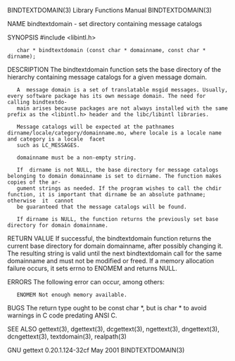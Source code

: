 BINDTEXTDOMAIN(3)						   Library Functions Manual						     BINDTEXTDOMAIN(3)

NAME
       bindtextdomain - set directory containing message catalogs

SYNOPSIS
       #include <libintl.h>

       char * bindtextdomain (const char * domainname, const char * dirname);

DESCRIPTION
       The bindtextdomain function sets the base directory of the hierarchy containing message catalogs for a given message domain.

       A  message domain is a set of translatable msgid messages. Usually, every software package has its own message domain. The need for calling bindtextdo‐
       main arises because packages are not always installed with the same prefix as the <libintl.h> header and the libc/libintl libraries.

       Message catalogs will be expected at the pathnames dirname/locale/category/domainname.mo, where locale is a locale name and category is a locale	 facet
       such as LC_MESSAGES.

       domainname must be a non-empty string.

       If  dirname is not NULL, the base directory for message catalogs belonging to domain domainname is set to dirname. The function makes copies of the ar‐
       gument strings as needed. If the program wishes to call the chdir function, it is important that dirname be an absolute pathname; otherwise  it	cannot
       be guaranteed that the message catalogs will be found.

       If dirname is NULL, the function returns the previously set base directory for domain domainname.

RETURN VALUE
       If  successful,	the bindtextdomain function returns the current base directory for domain domainname, after possibly changing it. The resulting string
       is valid until the next bindtextdomain call for the same domainname and must not be modified or freed. If a memory allocation failure occurs,  it  sets
       errno to ENOMEM and returns NULL.

ERRORS
       The following error can occur, among others:

       ENOMEM Not enough memory available.

BUGS
       The return type ought to be const char *, but is char * to avoid warnings in C code predating ANSI C.

SEE ALSO
       gettext(3), dgettext(3), dcgettext(3), ngettext(3), dngettext(3), dcngettext(3), textdomain(3), realpath(3)

GNU gettext 0.20.1.124-32cf						   May 2001							     BINDTEXTDOMAIN(3)
